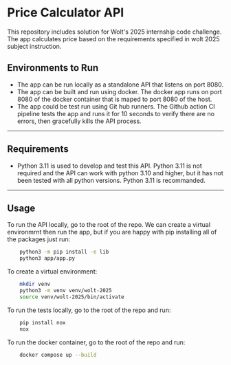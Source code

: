 # Price Calculator API 

This repository includes solution for Wolt's 2025 internship code challenge. The app calculates price
based on the requirements specified in wolt 2025 subject instruction.

## **Environments to Run**

- The app can be run locally as a standalone API that listens on port 8080. 
- The app can be built and run using docker. The docker app runs on port 8080 of the docker container that is maped to port 8080 of the host. 
- The app could be test run using Git hub runners. The Github action CI pipeline tests the app and runs it for 10 seconds to verify there are no errors, then gracefully kills the API process.

---

## **Requirements**

- Python 3.11 is used to develop and test this API. Python 3.11 is not required and the API can work with python 3.10 and higher, but it has not been tested with all python versions. Python 3.11 is recommanded.

---

## **Usage**

To run the API locally, go to the root of the repo. We can create a virtual environmrnt then run the app, but if you are happy with pip installing all of the packages just run:

```bash
	python3 -m pip install -e lib
	python3 app/app.py
```

To create a virtual environment:

```bash
	mkdir venv
    python3 -m venv venv/wolt-2025
    source venv/wolt-2025/bin/activate
```

To run the tests locally, go to the root of the repo and run: 

```bash
	pip install nox
	nox
```


To run the docker container, go to the root of the repo and run:

```bash
	docker compose up --build
```
